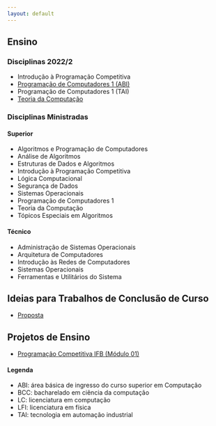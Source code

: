 ```yaml
---
layout: default
---
```


## Ensino


### Disciplinas 2022/2

- Introdução à Programação Competitiva
- [Programação de Computadores 1 (ABI)](https://danielsaad.com/programacao-de-computadores-1)
- Programação de Computadores 1 (TAI)
- [Teoria da Computação](https://danielsaad.com/teoria-da-computacao)

### Disciplinas Ministradas


#### Superior

- Algoritmos e Programação de Computadores
- Análise de Algoritmos
- Estruturas de Dados e Algoritmos
- Introdução à Programação Competitiva
- Lógica Computacional
- Segurança de Dados
- Sistemas Operacionais
- Programação de Computadores 1
- Teoria da Computação
- Tópicos Especiais em Algoritmos


#### Técnico

- Administração de Sistemas Operacionais
- Arquitetura de Computadores
- Introdução às Redes de Computadores
- Sistemas Operacionais
- Ferramentas e Utilitários do Sistema 


## Ideias para Trabalhos de Conclusão de Curso

- [Proposta](/assets/propostas-tcc.pdf)

## Projetos de Ensino

- [Programação Competitiva IFB (Módulo 01)](https://programacao-competitiva-ifb.github.io/programacao-competitiva-ifb/)

#### Legenda

- ABI: área básica de ingresso do curso superior em Computação
- BCC: bacharelado em ciência da computação
- LC: licenciatura em computação
- LFI: licenciatura em física
- TAI: tecnologia em automação industrial
